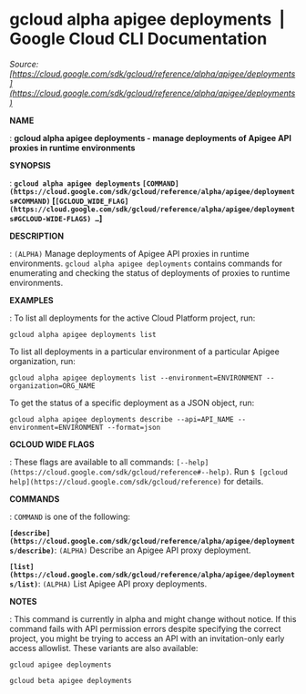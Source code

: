 # gcloud alpha apigee deployments  |  Google Cloud CLI Documentation

*Source: [https://cloud.google.com/sdk/gcloud/reference/alpha/apigee/deployments](https://cloud.google.com/sdk/gcloud/reference/alpha/apigee/deployments)*

**NAME**

: **gcloud alpha apigee deployments - manage deployments of Apigee API proxies in runtime environments**

**SYNOPSIS**

: **`gcloud alpha apigee deployments` `[COMMAND](https://cloud.google.com/sdk/gcloud/reference/alpha/apigee/deployments#COMMAND)` [`[GCLOUD_WIDE_FLAG](https://cloud.google.com/sdk/gcloud/reference/alpha/apigee/deployments#GCLOUD-WIDE-FLAGS) …`]**

**DESCRIPTION**

: `(ALPHA)` Manage deployments of Apigee API proxies in runtime
environments.
`gcloud alpha apigee deployments` contains commands for enumerating
and checking the status of deployments of proxies to runtime environments.

**EXAMPLES**

: To list all deployments for the active Cloud Platform project, run:

```
gcloud alpha apigee deployments list
```

To list all deployments in a particular environment of a particular Apigee
organization, run:

```
gcloud alpha apigee deployments list --environment=ENVIRONMENT --organization=ORG_NAME
```

To get the status of a specific deployment as a JSON object, run:

```
gcloud alpha apigee deployments describe --api=API_NAME --environment=ENVIRONMENT --format=json
```

**GCLOUD WIDE FLAGS**

: These flags are available to all commands: `[--help](https://cloud.google.com/sdk/gcloud/reference#--help)`.
Run `$ [gcloud help](https://cloud.google.com/sdk/gcloud/reference)` for details.

**COMMANDS**

: ``COMMAND`` is one of the following:

**`[describe](https://cloud.google.com/sdk/gcloud/reference/alpha/apigee/deployments/describe)`**:
`(ALPHA)` Describe an Apigee API proxy deployment.

**`[list](https://cloud.google.com/sdk/gcloud/reference/alpha/apigee/deployments/list)`**:
`(ALPHA)` List Apigee API proxy deployments.

**NOTES**

: This command is currently in alpha and might change without notice. If this
command fails with API permission errors despite specifying the correct project,
you might be trying to access an API with an invitation-only early access
allowlist. These variants are also available:

```
gcloud apigee deployments
```

```
gcloud beta apigee deployments
```